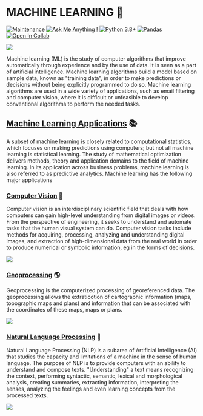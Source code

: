 # MACHINE LEARNING 🧠

[![Maintenance](https://img.shields.io/badge/Maintained%3F-yes-green.svg)](https://GitHub.com/Naereen/StrapDown.js/graphs/commit-activity)
[![Ask Me Anything !](https://img.shields.io/badge/Ask%20me-anything-1abc9c.svg)](https://GitHub.com/Naereen/ama)
[![Python 3.8+](https://img.shields.io/badge/python-3.6+-yellow.svg)](https://www.python.org/downloads/release/python-360/)
[![Pandas](https://img.shields.io/badge/pandas-%23150458.svg?logo=pandas)](https://www.python.org/downloads/release/python-360/)
[![Open In Collab](https://colab.research.google.com/assets/colab-badge.svg)](https://colab.research.google.com/github/Naereen/badges)

![](https://miro.medium.com/max/3000/1*n3TBO5i8hrYAujlhiHoE_w.gif)

Machine learning (ML) is the study of computer algorithms that improve automatically through experience and by the use of data. It is seen as a part of artificial intelligence. Machine learning algorithms build a model based on sample data, known as "training data", in order to make predictions or decisions without being explicitly programmed to do so. Machine learning algorithms are used in a wide variety of applications, such as email filtering and computer vision, where it is difficult or unfeasible to develop conventional algorithms to perform the needed tasks.

## [Machine Learning Applications](https://github.com/FelipeRamosOliveira/Portfolio/tree/main/Python) :books:

A subset of machine learning is closely related to computational statistics, which focuses on making predictions using computers; but not all machine learning is statistical learning. The study of mathematical optimization delivers methods, theory and application domains to the field of machine learning. In its application across business problems, machine learning is also referred to as predictive analytics.
Machine learning has the following major applications

### [Computer Vision](https://github.com/FelipeRamosOliveira/Portfolio/tree/main/Python/Computer%20Vision) :robot:
Computer vision is an interdisciplinary scientific field that deals with how computers can gain high-level understanding from digital images or videos. From the perspective of engineering, it seeks to understand and automate tasks that the human visual system can do. 
Computer vision tasks include methods for acquiring, processing, analyzing and understanding digital images, and extraction of high-dimensional data from the real world in order to produce numerical or symbolic information, eg in the forms of decisions. 

![](https://cdn-images-1.medium.com/max/600/1*bXJwwApuno7RQsJd8zqMtA.gif)

### [Geoprocessing](https://github.com/FelipeRamosOliveira/Portfolio/tree/main/Python/Geoprocessing) :earth_americas:
Geoprocessing is the computerized processing of georeferenced data. The geoprocessing allows the extraticotion of cartographic information (maps, topographic maps and plans) and information that can be associated with the coordinates of these maps, maps or plans.

 ![](https://miro.medium.com/max/1440/1*dCLAwcPZhvOa8a9SCiHisA.gif)


### [Natural Language Processing](https://github.com/FelipeRamosOliveira/Portfolio/tree/main/Python/Natural%20Language%20Processing) :pencil:
Natural Language Processing (NLP) is a subarea of Artificial Intelligence (AI) that studies the capacity and limitations of a machine in the sense of human language. The purpose of NLP is to provide computers with an ability to understand and compose texts. "Understanding" a text means recognizing the context, performing syntactic, semantic, lexical and morphological analysis, creating summaries, extracting information, interpreting the senses, analyzing the feelings and even learning concepts from the processed texts.

![](https://camo.githubusercontent.com/fb7b111e2f91085fa8777cd9f5b0e1aecdb0be15b3021bf49a583c30d1669686/68747470733a2f2f63646e2d696d616765732d312e6d656469756d2e636f6d2f6d61782f313236302f312a68425279337646584a6c657a6b497330577332594d512e676966)

